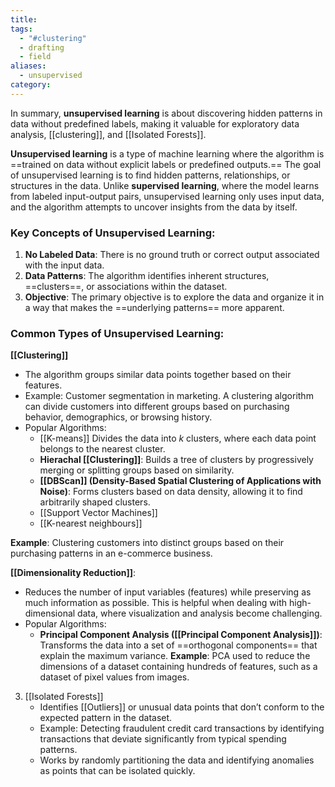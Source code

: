 ```yaml
---
title: 
tags:
  - "#clustering"
  - drafting
  - field
aliases:
  - unsupervised
category:
---
```

In summary, **unsupervised learning** is about discovering hidden patterns in data without predefined labels, making it valuable for exploratory data analysis, [[clustering]], and [[Isolated Forests]].

**Unsupervised learning** is a type of machine learning where the algorithm is ==trained on data without explicit labels or predefined outputs.== The goal of unsupervised learning is to find hidden patterns, relationships, or structures in the data. Unlike **supervised learning**, where the model learns from labeled input-output pairs, unsupervised learning only uses input data, and the algorithm attempts to uncover insights from the data by itself.
### Key Concepts of Unsupervised Learning:
1. **No Labeled Data**: There is no ground truth or correct output associated with the input data.
2. **Data Patterns**: The algorithm identifies inherent structures, ==clusters==, or associations within the dataset.
3. **Objective**: The primary objective is to explore the data and organize it in a way that makes the ==underlying patterns== more apparent.

### Common Types of Unsupervised Learning:

 **[[Clustering]]**
 
   - The algorithm groups similar data points together based on their features.
   - Example: Customer segmentation in marketing. A clustering algorithm can divide customers into different groups based on purchasing behavior, demographics, or browsing history.
   - Popular Algorithms: 
     - [[K-means]] Divides the data into $k$ clusters, where each data point belongs to the nearest cluster.
     - **Hierachal [[Clustering]]**: Builds a tree of clusters by progressively merging or splitting groups based on similarity.
     - **[[DBScan]] (Density-Based Spatial Clustering of Applications with Noise)**: Forms clusters based on data density, allowing it to find arbitrarily shaped clusters.
     - [[Support Vector Machines]]
     - [[K-nearest neighbours]]

**Example**: Clustering customers into distinct groups based on their purchasing patterns in an e-commerce business.

**[[Dimensionality Reduction]]**:
   - Reduces the number of input variables (features) while preserving as much information as possible. This is helpful when dealing with high-dimensional data, where visualization and analysis become challenging.
   - Popular Algorithms: 
     - **Principal Component Analysis ([[Principal Component Analysis]])**: Transforms the data into a set of ==orthogonal components== that explain the maximum variance.
   **Example**: PCA used to reduce the dimensions of a dataset containing hundreds of features, such as a dataset of pixel values from images.

3. [[Isolated Forests]]
   - Identifies [[Outliers]] or unusual data points that don’t conform to the expected pattern in the dataset.
   - Example: Detecting fraudulent credit card transactions by identifying transactions that deviate significantly from typical spending patterns.
   - Works by randomly partitioning the data and identifying anomalies as points that can be isolated quickly.


